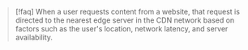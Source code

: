 >[!faq] When a user requests content from a website, that request is directed to the nearest edge server in the CDN network based on factors such as the user's location, network latency, and server availability.

